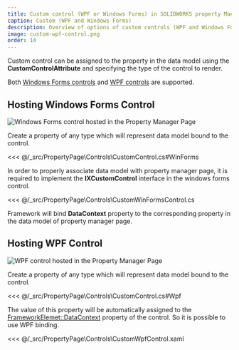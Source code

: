 ```yaml
---
title: Custom control (WPF or Windows Forms) in SOLIDWORKS property Manager Page
caption: Custom (WPF and Windows Forms)
description: Overview of options of custom controls (WPF and Windows Forms)
image: custom-wpf-control.png
order: 14
---
```

Custom control can be assigned to the property in the data model using the **CustomControlAttribute** and specifying the type of the control to render.

Both [Windows Forms controls](https://docs.microsoft.com/en-us/dotnet/api/system.windows.forms.usercontrol) and [WPF controls](https://docs.microsoft.com/en-us/dotnet/api/system.windows.controls.usercontrol) are supported.

## Hosting Windows Forms Control

![Windows Forms control hosted in the Property Manager Page](custom-winforms-control.png)

Create a property of any type which will represent data model bound to the control.

<<< @/_src/PropertyPage\Controls\CustomControl.cs#WinForms

In order to properly associate data model with property manager page, it is required to implement the **IXCustomControl** interface in the windows forms control.

<<< @/_src/PropertyPage\Controls\CustomWinFormsControl.cs

Framework will bind **DataContext** property to the corresponding property in the data model of property manager page.

## Hosting WPF Control

![WPF control hosted in the Property Manager Page](custom-wpf-control.png)

Create a property of any type which will represent data model bound to the control.

<<< @/_src/PropertyPage\Controls\CustomControl.cs#Wpf

The value of this property will be automatically assigned to the [FrameworkElemet::DataContext](https://docs.microsoft.com/en-us/dotnet/api/system.windows.frameworkelement.datacontext) property of the control. So it is possible to use WPF binding.

<<< @/_src/PropertyPage\Controls\CustomWpfControl.xaml